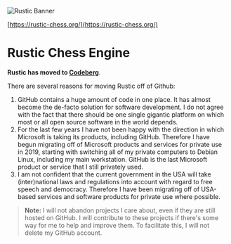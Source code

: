 ![Rustic Banner](https://rustic-chess.org/img/rustic-logo-web.jpg)

[https://rustic-chess.org/](https://rustic-chess.org/)

# Rustic Chess Engine

__Rustic has moved to [Codeberg](https://codeberg.org/mvanthoor/rustic)__.

There are several reasons for moving Rustic off of Github:

1. GitHub contains a huge amount of code in one place. It has almost
   become the de-facto solution for software development. I do not agree
   with the fact that there should be one single gigantic platform on which
   most or all open source software in the world depends.
1. For the last few years I have not been happy with the direction in which
   Microsoft is taking its products, including GitHub. Therefore I have
   begun migrating off of Microsoft products and services for private use
   in 2019, starting with switching all of my private computers to Debian
   Linux, including my main workstation. GitHub is the last Microsoft
   product or service that I still privately used.
1. I am not confident that the current government in the USA will take
   (inter)national laws and regulations into account with regard to free
   speech and democracy. Therefore I have been migrating off of USA-based
   services and software products for private use where possible.

>__Note:__ I will not abandon projects I care about, even if they are still
hosted on GitHub. I will contribute to these projects if there's some way
for me to help and improve them. To facilitate this, I will not delete my
GitHub account.
